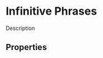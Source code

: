 # Infinitive Phrases
<!-- +elementInfo -->
<!-- !infinitivePhrase -->
Description
<!-- !infinitivePhrase -->

## Properties
<!-- +propertySummary -->